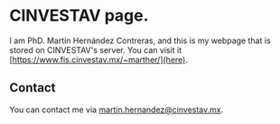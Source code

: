 # CINVESTAV page.

I am PhD. Martín Hernández Contreras, and this is my webpage that is stored on CINVESTAV's server. You can visit it [https://www.fis.cinvestav.mx/~marther/](here).

## Contact

You can contact me via [martin.hernandez@cinvestav.mx](e-mail).